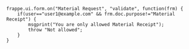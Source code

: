 
    frappe.ui.form.on("Material Request", "validate", function(frm) {
        if(user=="user1@example.com" && frm.doc.purpose!="Material Receipt") {
            msgprint("You are only allowed Material Receipt");
            throw "Not allowed";
        }
    }



